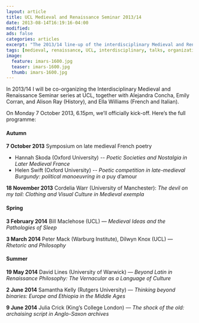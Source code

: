 ```yaml
---
layout: article
title: UCL Medieval and Renaissance Seminar 2013/14
date: 2013-08-14T16:19:16-04:00
modified:
ads: false
categories: articles
excerpt: "The 2013/14 line-up of the interdisciplinary Medieval and Renaissance Seminar series at UCL."
tags: [medieval, renaissance, UCL, interdisciplinary, talks, organization]
image:
  feature: imars-1600.jpg
  teaser: imars-1600.jpg
  thumb: imars-1600.jpg
---
```


In 2013/14 I will be co-organizing the Interdisciplinary Medieval and Renaissance Seminar series at UCL, together with Alejandra Concha, Emily Corran, and Alison Ray (History), and Ella Williams (French and Italian).

On Monday 7 October 2013, 6.15pm, we’ll officially kick-off. Here’s the full programme:

#### Autumn

**7 October 2013**   Symposium on late medieval French poetry

- Hannah Skoda (Oxford University) -- *Poetic Societies and Nostalgia in Later Medieval France*
- Helen Swift (Oxford University) -- *Poetic competition in late-medieval Burgundy: political manoeuvring in a* puy d’amour

**18 November 2013**   Cordelia Warr (University of Manchester): *The devil on my tail: Clothing and Visual Culture in Medieval exempla*

#### Spring

**3 February 2014**   Bill Maclehose (UCL) — *Medieval Ideas and the Pathologies of Sleep*

**3 March 2014**   Peter Mack (Warburg Institute), Dilwyn Knox (UCL) — *Rhetoric and Philosophy*

#### Summer

**19 May 2014** David Lines (University of Warwick) — *Beyond Latin in Renaissance Philosophy: The Vernacular as a Language of Culture*

**2 June 2014** Samantha Kelly (Rutgers University) — *Thinking beyond binaries: Europe and Ethiopia in the Middle Ages*

**9 June 2014** Julia Crick (King’s College London) — *The shock of the old: archaising script in Anglo-Saxon archives*
